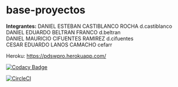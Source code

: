 # base-proyectos
**Integrantes:**
DANIEL ESTEBAN CASTIBLANCO ROCHA  d.castiblanco<br />
DANIEL EDUARDO BELTRAN FRANCO  d.beltran<br />
DANIEL MAURICIO CIFUENTES RAMIREZ  d.cifuentes<br />
CESAR EDUARDO LANOS CAMACHO  cefarr<br />

Heroku: https://pdswpro.herokuapp.com/

[![Codacy Badge](https://api.codacy.com/project/badge/Grade/cb072b2d097d4225903b79bea175971d)](https://www.codacy.com/app/dolardanies/pdswpro?utm_source=github.com&amp;utm_medium=referral&amp;utm_content=PdswProject/pdswpro&amp;utm_campaign=Badge_Grade)

[![CircleCI](https://circleci.com/gh/PdswProject/FinalProject.svg?style=svg)](https://circleci.com/gh/PdswProject/pdswpro)

